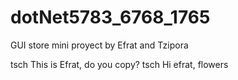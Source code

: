 # dotNet5783_6768_1765
GUI store mini proyect by Efrat and Tzipora

tsch This is Efrat, do you copy? tsch
Hi efrat, flowers
